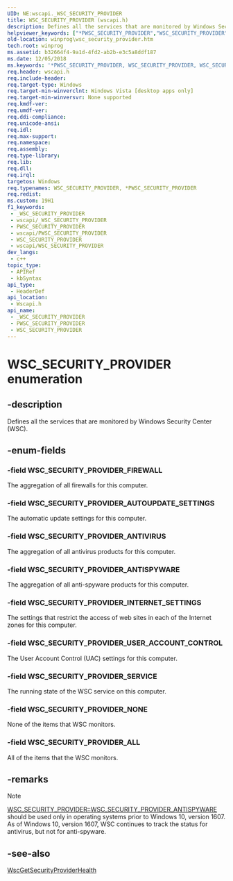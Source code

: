 ```yaml
---
UID: NE:wscapi._WSC_SECURITY_PROVIDER
title: WSC_SECURITY_PROVIDER (wscapi.h)
description: Defines all the services that are monitored by Windows Security Center (WSC).
helpviewer_keywords: ["*PWSC_SECURITY_PROVIDER","WSC_SECURITY_PROVIDER","WSC_SECURITY_PROVIDER enumeration [Windows API]","WSC_SECURITY_PROVIDER","*PWSC_SECURITY_PROVIDER","WSC_SECURITY_PROVIDER","*PWSC_SECURITY_PROVIDER enumeration [Windows API]","WSC_SECURITY_PROVIDER_ALL","WSC_SECURITY_PROVIDER_ANTISPYWARE","WSC_SECURITY_PROVIDER_ANTIVIRUS","WSC_SECURITY_PROVIDER_AUTOUPDATE_SETTINGS","WSC_SECURITY_PROVIDER_FIREWALL","WSC_SECURITY_PROVIDER_INTERNET_SETTINGS","WSC_SECURITY_PROVIDER_NONE","WSC_SECURITY_PROVIDER_SERVICE","WSC_SECURITY_PROVIDER_USER_ACCOUNT_CONTROL","winprog.wsc_security_provider","wscapi/WSC_SECURITY_PROVIDER","wscapi/WSC_SECURITY_PROVIDER_ALL","wscapi/WSC_SECURITY_PROVIDER_ANTISPYWARE","wscapi/WSC_SECURITY_PROVIDER_ANTIVIRUS","wscapi/WSC_SECURITY_PROVIDER_AUTOUPDATE_SETTINGS","wscapi/WSC_SECURITY_PROVIDER_FIREWALL","wscapi/WSC_SECURITY_PROVIDER_INTERNET_SETTINGS","wscapi/WSC_SECURITY_PROVIDER_NONE","wscapi/WSC_SECURITY_PROVIDER_SERVICE","wscapi/WSC_SECURITY_PROVIDER_USER_ACCOUNT_CONTROL"]
old-location: winprog\wsc_security_provider.htm
tech.root: winprog
ms.assetid: b32664f4-9a1d-4fd2-ab2b-e3c5a8ddf187
ms.date: 12/05/2018
ms.keywords: '*PWSC_SECURITY_PROVIDER, WSC_SECURITY_PROVIDER, WSC_SECURITY_PROVIDER enumeration [Windows API], WSC_SECURITY_PROVIDER,*PWSC_SECURITY_PROVIDER, WSC_SECURITY_PROVIDER,*PWSC_SECURITY_PROVIDER enumeration [Windows API], WSC_SECURITY_PROVIDER_ALL, WSC_SECURITY_PROVIDER_ANTISPYWARE, WSC_SECURITY_PROVIDER_ANTIVIRUS, WSC_SECURITY_PROVIDER_AUTOUPDATE_SETTINGS, WSC_SECURITY_PROVIDER_FIREWALL, WSC_SECURITY_PROVIDER_INTERNET_SETTINGS, WSC_SECURITY_PROVIDER_NONE, WSC_SECURITY_PROVIDER_SERVICE, WSC_SECURITY_PROVIDER_USER_ACCOUNT_CONTROL, winprog.wsc_security_provider, wscapi/WSC_SECURITY_PROVIDER, wscapi/WSC_SECURITY_PROVIDER_ALL, wscapi/WSC_SECURITY_PROVIDER_ANTISPYWARE, wscapi/WSC_SECURITY_PROVIDER_ANTIVIRUS, wscapi/WSC_SECURITY_PROVIDER_AUTOUPDATE_SETTINGS, wscapi/WSC_SECURITY_PROVIDER_FIREWALL, wscapi/WSC_SECURITY_PROVIDER_INTERNET_SETTINGS, wscapi/WSC_SECURITY_PROVIDER_NONE, wscapi/WSC_SECURITY_PROVIDER_SERVICE, wscapi/WSC_SECURITY_PROVIDER_USER_ACCOUNT_CONTROL'
req.header: wscapi.h
req.include-header: 
req.target-type: Windows
req.target-min-winverclnt: Windows Vista [desktop apps only]
req.target-min-winversvr: None supported
req.kmdf-ver: 
req.umdf-ver: 
req.ddi-compliance: 
req.unicode-ansi: 
req.idl: 
req.max-support: 
req.namespace: 
req.assembly: 
req.type-library: 
req.lib: 
req.dll: 
req.irql: 
targetos: Windows
req.typenames: WSC_SECURITY_PROVIDER, *PWSC_SECURITY_PROVIDER
req.redist: 
ms.custom: 19H1
f1_keywords:
 - _WSC_SECURITY_PROVIDER
 - wscapi/_WSC_SECURITY_PROVIDER
 - PWSC_SECURITY_PROVIDER
 - wscapi/PWSC_SECURITY_PROVIDER
 - WSC_SECURITY_PROVIDER
 - wscapi/WSC_SECURITY_PROVIDER
dev_langs:
 - c++
topic_type:
 - APIRef
 - kbSyntax
api_type:
 - HeaderDef
api_location:
 - Wscapi.h
api_name:
 - _WSC_SECURITY_PROVIDER
 - PWSC_SECURITY_PROVIDER
 - WSC_SECURITY_PROVIDER
---
```


# WSC_SECURITY_PROVIDER enumeration


## -description

Defines all the services that are monitored by Windows Security Center (WSC).

## -enum-fields

### -field WSC_SECURITY_PROVIDER_FIREWALL

The aggregation of all firewalls for this computer.

### -field WSC_SECURITY_PROVIDER_AUTOUPDATE_SETTINGS

The automatic update settings for this computer.

### -field WSC_SECURITY_PROVIDER_ANTIVIRUS

The aggregation of all antivirus products for this computer.

### -field WSC_SECURITY_PROVIDER_ANTISPYWARE

The aggregation of all anti-spyware products for this computer.

### -field WSC_SECURITY_PROVIDER_INTERNET_SETTINGS

The settings that restrict the access of web sites in each of the Internet zones for this computer.

### -field WSC_SECURITY_PROVIDER_USER_ACCOUNT_CONTROL

The User Account Control (UAC) settings for this computer.

### -field WSC_SECURITY_PROVIDER_SERVICE

The running state of the WSC service on this computer.

### -field WSC_SECURITY_PROVIDER_NONE

None of the items that WSC monitors.

### -field WSC_SECURITY_PROVIDER_ALL

All of the items that the WSC monitors.

## -remarks

> [!NOTE]
> [WSC_SECURITY_PROVIDER::WSC_SECURITY_PROVIDER_ANTISPYWARE](/windows/desktop/api/wscapi/ne-wscapi-wsc_security_provider) should be used only in operating systems prior to Windows 10, version 1607. As of Windows 10, version 1607, WSC continues to track the status for antivirus, but not for anti-spyware.

## -see-also

<a href="/windows/desktop/api/wscapi/nf-wscapi-wscgetsecurityproviderhealth">WscGetSecurityProviderHealth</a>

